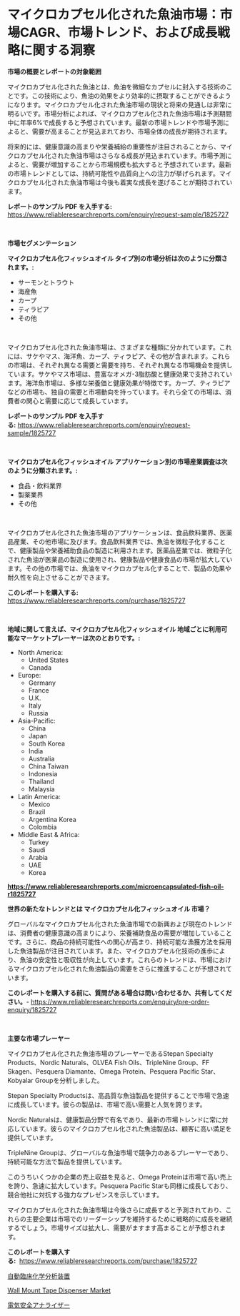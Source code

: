 <p><h1>マイクロカプセル化された魚油市場：市場CAGR、市場トレンド、および成長戦略に関する洞察</h1></p><p><strong>市場の概要とレポートの対象範囲</strong></p>
<p><p>マイクロカプセル化された魚油とは、魚油を微細なカプセルに封入する技術のことです。この技術により、魚油の効果をより効率的に摂取することができるようになります。マイクロカプセル化された魚油市場の現状と将来の見通しは非常に明るいです。市場分析によれば、マイクロカプセル化された魚油市場は予測期間中に年率6%で成長すると予想されています。最新の市場トレンドや市場予測によると、需要が高まることが見込まれており、市場全体の成長が期待されます。</p><p>将来的には、健康意識の高まりや栄養補給の重要性が注目されることから、マイクロカプセル化された魚油市場はさらなる成長が見込まれています。市場予測によると、需要が増加することから市場規模も拡大すると予想されています。最新の市場トレンドとしては、持続可能性や品質向上への注力が挙げられます。マイクロカプセル化された魚油市場は今後も着実な成長を遂げることが期待されています。</p></p>
<p><strong>レポートのサンプル PDF を入手する:</strong> <a href="https://www.reliableresearchreports.com/enquiry/request-sample/1825727">https://www.reliableresearchreports.com/enquiry/request-sample/1825727</a></p>
<p>&nbsp;</p>
<p><strong>市場セグメンテーション</strong></p>
<p><strong>マイクロカプセル化フィッシュオイル タイプ別の市場分析は次のように分類されます。:</strong></p>
<p><ul><li>サーモンとトラウト</li><li>海産魚</li><li>カープ</li><li>ティラピア</li><li>その他</li></ul></p>
<p>&nbsp;</p>
<p><p>マイクロカプセル化された魚油市場は、さまざまな種類に分かれています。これには、サケやマス、海洋魚、カープ、ティラピア、その他が含まれます。これらの市場は、それぞれ異なる需要と需要を持ち、それぞれ異なる市場機会を提供しています。サケやマス市場は、豊富なオメガ-3脂肪酸と健康効果で支持されています。海洋魚市場は、多様な栄養価と健康効果が特徴です。カープ、ティラピアなどの市場も、独自の需要と市場動向を持っています。それら全ての市場は、消費者の関心と需要に応じて成長しています。</p></p>
<p><strong>レポートのサンプル PDF を入手する:</strong>&nbsp;<a href="https://www.reliableresearchreports.com/enquiry/request-sample/1825727">https://www.reliableresearchreports.com/enquiry/request-sample/1825727</a></p>
<p>&nbsp;</p>
<p><strong> マイクロカプセル化フィッシュオイル アプリケーション別の市場産業調査は次のように分類されます。:</strong></p>
<p><ul><li>食品・飲料業界</li><li>製薬業界</li><li>その他</li></ul></p>
<p>&nbsp;</p>
<p><p>マイクロカプセル化された魚油市場のアプリケーションは、食品飲料業界、医薬品産業、その他市場に及びます。食品飲料業界では、魚油を微粒子化することで、健康製品や栄養補助食品の製造に利用されます。医薬品産業では、微粒子化された魚油が医薬品の製造に使用され、健康製品や健康食品の市場が拡大しています。その他の市場では、魚油をマイクロカプセル化することで、製品の効果や耐久性を向上させることができます。</p></p>
<p><strong>このレポートを購入する:</strong>&nbsp; <a href="https://www.reliableresearchreports.com/purchase/1825727">https://www.reliableresearchreports.com/purchase/1825727</a></p>
<p>&nbsp;</p>
<p><strong>地域に関して言えば、マイクロカプセル化フィッシュオイル 地域ごとに利用可能なマーケットプレーヤーは次のとおりです。:</strong></p>
<p><ul>
    <li>
        North America:
        <ul>
            <li>United States</li>
            <li>Canada</li>
        </ul>
    </li>
    <li>
        Europe:
        <ul>
            <li>Germany</li>
            <li>France</li>
            <li>U.K.</li>
            <li>Italy</li>
            <li>Russia</li>
        </ul>
    </li>
    <li>
        Asia-Pacific:
        <ul>
            <li>China</li>
            <li>Japan</li>
            <li>South Korea</li>
            <li>India</li>
            <li>Australia</li>
            <li>China Taiwan</li>
            <li>Indonesia</li>
            <li>Thailand</li>
            <li>Malaysia</li>
        </ul>
    </li>
    <li>
        Latin America:
        <ul>
            <li>Mexico</li>
            <li>Brazil</li>
            <li>Argentina Korea</li>
            <li>Colombia</li>
        </ul>
    </li>
    <li>
        Middle East & Africa:
        <ul>
            <li>Turkey</li>
            <li>Saudi</li>
            <li>Arabia</li>
            <li>UAE</li>
            <li>Korea</li>
        </ul>
    </li>
    </ul></p>
<p><strong><a href="https://www.reliableresearchreports.com/microencapsulated-fish-oil-r1825727">https://www.reliableresearchreports.com/microencapsulated-fish-oil-r1825727</a></strong>&nbsp;</p>
<p><strong>世界の新たなトレンドとは マイクロカプセル化フィッシュオイル 市場？</strong></p>
<p><p>グローバルなマイクロカプセル化された魚油市場での新興および現在のトレンドは、消費者の健康意識の高まりにより、栄養補助食品の需要が増加していることです。さらに、商品の持続可能性への関心が高まり、持続可能な漁獲方法を採用した魚油製品が注目されています。また、マイクロカプセル化技術の進歩により、魚油の安定性と吸収性が向上しています。これらのトレンドは、市場におけるマイクロカプセル化された魚油製品の需要をさらに推進することが予想されています。</p></p>
<p><strong>このレポートを購入する前に、質問がある場合は問い合わせるか、共有してください。</strong>- <a href="https://www.reliableresearchreports.com/enquiry/pre-order-enquiry/1825727">https://www.reliableresearchreports.com/enquiry/pre-order-enquiry/1825727</a></p>
<p>&nbsp;</p>
<p><strong>主要な市場プレーヤー</strong></p>
<p><p>マイクロカプセル化された魚油市場のプレーヤーであるStepan Specialty Products、Nordic Naturals、OLVEA Fish Oils、TripleNine Group、FF Skagen、Pesquera Diamante、Omega Protein、Pesquera Pacific Star、Kobyalar Groupを分析しました。 </p><p>Stepan Specialty Productsは、高品質な魚油製品を提供することで市場で急速に成長しています。彼らの製品は、市場で高い需要と人気を誇ります。 </p><p>Nordic Naturalsは、健康製品分野で有名であり、最新の市場トレンドに常に対応しています。彼らのマイクロカプセル化された魚油製品は、顧客に高い満足を提供しています。 </p><p>TripleNine Groupは、グローバルな魚油市場で競争力のあるプレーヤーであり、持続可能な方法で製品を提供しています。 </p><p>このうちいくつかの企業の売上収益を見ると、Omega Proteinは市場で高い売上を誇り、急速に拡大しています。Pesquera Pacific Starも同様に成長しており、競合他社に対抗する強力なプレゼンスを示しています。 </p><p>マイクロカプセル化された魚油市場は今後さらに成長すると予測されており、これらの主要企業は市場でのリーダーシップを維持するために戦略的に成長を継続するでしょう。市場サイズは拡大し、需要がますます高まることが予想されます。</p></p>
<p><strong>このレポートを購入する:</strong>&nbsp;&nbsp;<a href="https://www.reliableresearchreports.com/purchase/1825727">https://www.reliableresearchreports.com/purchase/1825727</a></p>
<p><p><a href="https://github.com/laurenreichert/Market-Research-Report-List-1/blob/main/376088531719.md">自動臨床化学分析装置</a></p><p><a href="https://github.com/mbisetmhermsr/Market-Research-Report-List-2/blob/main/wall-mount-tape-dispenser-market.md">Wall Mount Tape Dispenser Market</a></p><p><a href="https://github.com/RodHoppe07/Market-Research-Report-List-1/blob/main/253171131720.md">電気安全アナライザー</a></p></p>